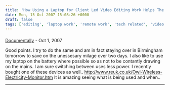 ```yaml
---
title: 'How Using a Laptop for Client Led Video Editing Work Helps The Environment (Blog Action Day)'
date: Mon, 15 Oct 2007 15:08:26 +0000
draft: false
tags: ['editing', 'laptop work', 'remote work', 'tech related', 'video editing', 'work']
---
```



#### 
[Documentally](http://www.ourmaninside.com "podcast@documentally.com") - <time datetime="2007-10-15 16:33:10">Oct 1, 2007</time>

Good points. I try to do the same and am in fact staying over in Birmingham tomorrow to save on the unessesary milage over two days. I also like to use my laptop on the battery where possible so as not to be contantly drawing on the mains. I am sure switching between uses less power. I recently bought one of these devices as well.. http://www.reuk.co.uk/Owl-Wireless-Electricity-Monitor.htm It is amazing seeing what is being used and when..
<hr />
